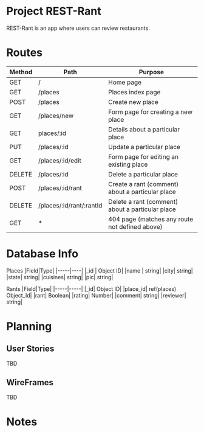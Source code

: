 # Project REST-Rant

REST-Rant is an app where users can review restaurants.

# Routes

| Method | Path                     | Purpose                                          |
| ------ | ------------------------ | ------------------------------------------------ |
| GET    | /                        | Home page                                        |
| GET    | /places                  | Places index page                                |
| POST   | /places                  | Create new place                                 |
| GET    | /places/new              | Form page for creating a new place               |
| GET    | places/:id               | Details about a particular place                 |
| PUT    | /places/:id              | Update a particular place                        |
| GET    | /places/:id/edit         | Form page for editing an existing place          |
| DELETE | /places/:id              | Delete a particular place                        |
| POST   | /places/:id/rant         | Create a rant (comment) about a particular place |
| DELETE | /places/:id/rant/:rantId | Delete a rant (comment) about a particular place |
| GET    | \*                       | 404 page (matches any route not defined above)   |

# Database Info

Places
|Field|Type|
|-----|----|
|\_id | Object ID|
|name | string|
|city| string|
|state| string|
|cuisines| string|
|pic| string|

Rants
|Field|Type|
|-----|-----|
|\_id| Object ID|
|place_id| ref(places) Object_Id|
|rant| Boolean|
|rating| Number|
|comment| string|
|reviewer| string|

# Planning

## User Stories

TBD

## WireFrames

TBD

# Notes
